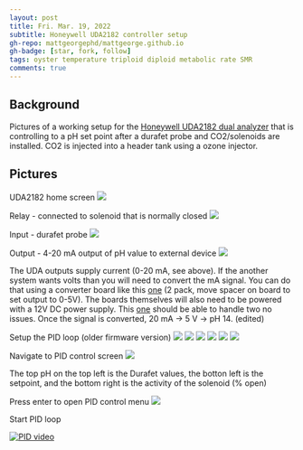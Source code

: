 ```yaml
---
layout: post
title: Fri. Mar. 19, 2022
subtitle: Honeywell UDA2182 controller setup
gh-repo: mattgeorgephd/mattgeorge.github.io
gh-badge: [star, fork, follow]
tags: oyster temperature triploid diploid metabolic rate SMR
comments: true
---
```


## Background
Pictures of a working setup for the [Honeywell UDA2182 dual analyzer](http://cindtechs.ca/unleashd/catalog/analytical/Honeywell-UDA2182/70-82-25-119.pdf) that is controlling to a pH set point after a durafet probe and CO2/solenoids are installed. CO2 is injected into a header tank using a ozone injector.

## Pictures
UDA2182 home screen
![](/post_images/20220319/home.jpg)

Relay - connected to solenoid that is normally closed
![](/post_images/20220319/relay.jpg)

Input - durafet probe
![](/post_images/20220319/input.jpg)

Output - 4-20 mA output of pH value to external device
![](/post_images/20220319/output.jpg)

The UDA outputs supply current (0-20 mA, see above). If the another system wants volts than you will need to convert the mA signal. You can do that using a converter board like this [one](https://www.amazon.com/gp/product/B07MYXVDDX/ref=crt_ewc_img_srh_1?ie=UTF8&psc=1&smid=AJPBC0EQEE97B) (2 pack, move spacer on board to set output to 0-5V). The boards themselves will also need to be powered with a 12V DC power supply. This [one](https://www.amazon.com/gp/product/B01LATMSGS/ref=crt_ewc_img_dp_1?ie=UTF8&psc=1&smid=AXEJGN8WLZD9M) should be able to handle two no issues. Once the signal is converted, 20 mA -> 5 V -> pH 14. (edited)

Setup the PID loop (older firmware version)
![](/post_images/20220319/PID_1.jpg)
![](/post_images/20220319/PID_2.jpg)
![](/post_images/20220319/PID_3.jpg)
![](/post_images/20220319/PID_4.jpg)
![](/post_images/20220319/PID_5.jpg)
![](/post_images/20220319/PID_6.jpg)

Navigate to PID control screen
![](/post_images/20220319/control_screen.jpg)

The top pH on the top left is the Durafet values, the botton left is the setpoint, and the bottom right is the activity of the solenoid (% open)

Press enter to open PID control menu
![](/post_images/20220319/control_menu.jpg)

Start PID loop

[![PID video](/post_images/20220319/video.png)](https://youtu.be/wVeXxq7iC3E)
